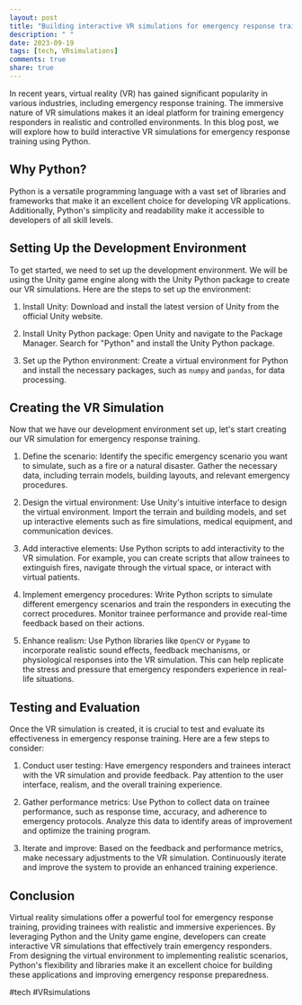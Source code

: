 ```yaml
---
layout: post
title: "Building interactive VR simulations for emergency response training with Python"
description: " "
date: 2023-09-19
tags: [tech, VRsimulations]
comments: true
share: true
---
```


In recent years, virtual reality (VR) has gained significant popularity in various industries, including emergency response training. The immersive nature of VR simulations makes it an ideal platform for training emergency responders in realistic and controlled environments. In this blog post, we will explore how to build interactive VR simulations for emergency response training using Python.

## Why Python?

Python is a versatile programming language with a vast set of libraries and frameworks that make it an excellent choice for developing VR applications. Additionally, Python's simplicity and readability make it accessible to developers of all skill levels.

## Setting Up the Development Environment

To get started, we need to set up the development environment. We will be using the Unity game engine along with the Unity Python package to create our VR simulations. Here are the steps to set up the environment:

1. Install Unity: Download and install the latest version of Unity from the official Unity website.

2. Install Unity Python package: Open Unity and navigate to the Package Manager. Search for "Python" and install the Unity Python package.

3. Set up the Python environment: Create a virtual environment for Python and install the necessary packages, such as `numpy` and `pandas`, for data processing.

## Creating the VR Simulation

Now that we have our development environment set up, let's start creating our VR simulation for emergency response training.

1. Define the scenario: Identify the specific emergency scenario you want to simulate, such as a fire or a natural disaster. Gather the necessary data, including terrain models, building layouts, and relevant emergency procedures.

2. Design the virtual environment: Use Unity's intuitive interface to design the virtual environment. Import the terrain and building models, and set up interactive elements such as fire simulations, medical equipment, and communication devices.

3. Add interactive elements: Use Python scripts to add interactivity to the VR simulation. For example, you can create scripts that allow trainees to extinguish fires, navigate through the virtual space, or interact with virtual patients.

4. Implement emergency procedures: Write Python scripts to simulate different emergency scenarios and train the responders in executing the correct procedures. Monitor trainee performance and provide real-time feedback based on their actions.

5. Enhance realism: Use Python libraries like `OpenCV` or `Pygame` to incorporate realistic sound effects, feedback mechanisms, or physiological responses into the VR simulation. This can help replicate the stress and pressure that emergency responders experience in real-life situations.

## Testing and Evaluation

Once the VR simulation is created, it is crucial to test and evaluate its effectiveness in emergency response training. Here are a few steps to consider:

1. Conduct user testing: Have emergency responders and trainees interact with the VR simulation and provide feedback. Pay attention to the user interface, realism, and the overall training experience.

2. Gather performance metrics: Use Python to collect data on trainee performance, such as response time, accuracy, and adherence to emergency protocols. Analyze this data to identify areas of improvement and optimize the training program.

3. Iterate and improve: Based on the feedback and performance metrics, make necessary adjustments to the VR simulation. Continuously iterate and improve the system to provide an enhanced training experience.

## Conclusion

Virtual reality simulations offer a powerful tool for emergency response training, providing trainees with realistic and immersive experiences. By leveraging Python and the Unity game engine, developers can create interactive VR simulations that effectively train emergency responders. From designing the virtual environment to implementing realistic scenarios, Python's flexibility and libraries make it an excellent choice for building these applications and improving emergency response preparedness.

#tech #VRsimulations